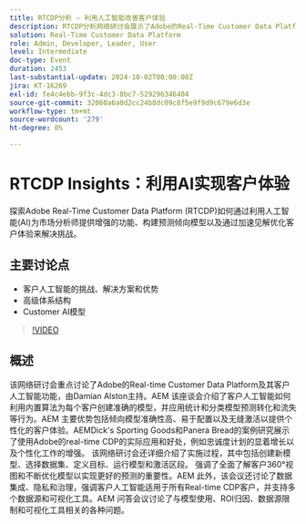 ```yaml
---
title: RTCDP分析 — 利用人工智能改善客户体验
description: RTCDP分析网络研讨会展示了Adobe的Real-Time Customer Data Platform如何使用AI增强市场分析、构建预测模型和优化客户体验。
solution: Real-Time Customer Data Platform
role: Admin, Developer, Leader, User
level: Intermediate
doc-type: Event
duration: 2453
last-substantial-update: 2024-10-02T00:00:00Z
jira: KT-16269
exl-id: fe4c4ebb-9f3c-4dc3-8bc7-529296346404
source-git-commit: 32060a6a0d2cc24b8dc09c8f5e9f9d9c679e6d3e
workflow-type: tm+mt
source-wordcount: '279'
ht-degree: 0%

---
```


# RTCDP Insights：利用AI实现客户体验

探索Adobe Real-Time Customer Data Platform (RTCDP)如何通过利用人工智能(AI)为市场分析师提供增强的功能、构建预测倾向模型以及通过加速见解优化客户体验来解决挑战。

## 主要讨论点

* 客户人工智能的挑战、解决方案和优势
* 高级体系结构
* Customer AI模型

>[!VIDEO](https://video.tv.adobe.com/v/3434919/?learn=on)

## 概述

该网络研讨会重点讨论了Adobe的Real-time Customer Data Platform及其客户人工智能功能，由Damian Alston主持。&#x200B;AEM 该座谈会介绍了客户人工智能如何利用内置算法为每个客户创建准确的模型，并应用统计和分类模型预测转化和流失等行为。&#x200B;AEM 主要优势包括倾向模型准确性高、易于配置以及无缝激活以提供个性化的客户体验。&#x200B;AEMDick&#39;s Sporting Goods和Panera Bread的案例研究展示了使用Adobe的real-time CDP的实际应用和好处，例如忠诚度计划的显着增长以及个性化工作的增强。 该网络研讨会还详细介绍了实施过程，其中包括创建新模型、选择数据集、定义目标、运行模型和激活区段。 强调了全面了解客户360°视图和不断优化模型以实现更好的预测的重要性。&#x200B;AEM 此外，该会议还讨论了数据集成、隐私和治理，强调客户人工智能适用于所有Real-time CDP客户，并支持多个数据源和可视化工具。&#x200B;AEM 问答会议讨论了与模型使用、ROI归因、数据源限制和可视化工具相关的各种问题。
